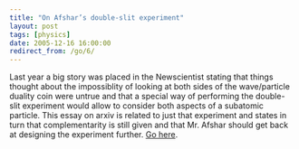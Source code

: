 ```yaml
---
title: "On Afshar’s double-slit experiment"
layout: post
tags: [physics]
date: 2005-12-16 16:00:00
redirect_from: /go/6/
---
```


Last year a big story was placed in the Newscientist stating that things thought about the impossiblity of looking at both sides of the wave/particle duality coin were untrue and that a special way of performing the double-slit experiment would allow to consider both aspects of a subatomic particle.
 This essay on arxiv is related to just that experiment and states in turn that complementarity is still given and that Mr. Afshar should get back at designing the experiment further. [Go here](http://arxiv.org/abs/quant-ph/0512123).